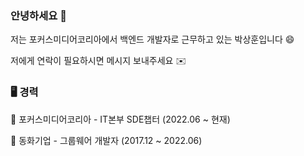### 안녕하세요 👋

저는 포커스미디어코리아에서 백엔드 개발자로 근무하고 있는 박상훈입니다 😄

저에게 연락이 필요하시면 메시지 보내주세요 ✉️

### 🖥 경력
🏢 포커스미디어코리아 - IT본부 SDE챕터 (2022.06 ~ 현재)

🏢 동화기업 - 그룹웨어 개발자 (2017.12 ~ 2022.06)

<!--
**babysean/babysean** is a ✨ _special_ ✨ repository because its `README.md` (this file) appears on your GitHub profile.

Here are some ideas to get you started:

- 🔭 I’m currently working on ...
- 🌱 I’m currently learning ...
- 👯 I’m looking to collaborate on ...
- 🤔 I’m looking for help with ...
- 💬 Ask me about ...
- 📫 How to reach me: ...
- 😄 Pronouns: ...
- ⚡ Fun fact: ...
-->

